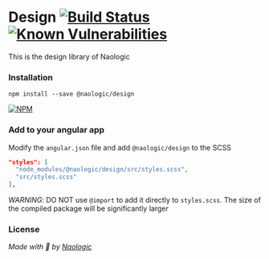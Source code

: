 # Design [![Build Status](https://travis-ci.org/naologic/design.svg?branch=master)](https://travis-ci.org/naologic/design) [![Known Vulnerabilities](https://snyk.io/test/github/naologic/design/badge.svg?targetFile=package.json)](https://snyk.io/test/github/naologic/design?targetFile=package.json)

This is the design library of Naologic


### Installation 

```npm install --save @naologic/design```

[![NPM](https://nodei.co/npm/@naologic/design.png)](https://nodei.co/npm/@naologic/design/)


### Add to your angular app

Modify the `angular.json` file and add `@naologic/design` to the SCSS 

```json
"styles": [
  "node_modules/@naologic/design/src/styles.scss",
  "src/styles.scss"
],
```
*WARNING*: DO NOT use `@import` to add it directly to `styles.scss`. The size of the compiled package will be significantly larger


### License 

_Made with :robot: by [Naologic](https://naologic.com)_
